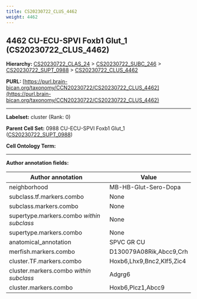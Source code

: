 ```yaml
---
title: CS20230722_CLUS_4462
weight: 4462
---
```

## 4462 CU-ECU-SPVI Foxb1 Glut_1 (CS20230722_CLUS_4462)
<b>Hierarchy: </b>
[CS20230722_CLAS_24](../CS20230722_CLAS_24) >
[CS20230722_SUBC_246](../CS20230722_SUBC_246) >
[CS20230722_SUPT_0988](../CS20230722_SUPT_0988) >
[CS20230722_CLUS_4462](../CS20230722_CLUS_4462)

**PURL:** [https://purl.brain-bican.org/taxonomy/CCN20230722/CS20230722_CLUS_4462](https://purl.brain-bican.org/taxonomy/CCN20230722/CS20230722_CLUS_4462)

---


**Labelset:** cluster (Rank: 0)

**Parent Cell Set:** 0988 CU-ECU-SPVI Foxb1 Glut_1 ([CS20230722_SUPT_0988](../CS20230722_SUPT_0988))



**Cell Ontology Term:** 

[MARKER GENES.]: #


---

[TRANSFERRED ANNOTATIONS.]: #


[AUTHOR ANNOTATION FIELDS.]: #


**Author annotation fields:**

| Author annotation | Value |
|-------------------|-------|
|neighborhood|MB-HB-Glut-Sero-Dopa|
|subclass.tf.markers.combo|None|
|subclass.markers.combo|None|
|supertype.markers.combo _within subclass_|None|
|supertype.markers.combo|None|
|anatomical_annotation|SPVC GR CU|
|merfish.markers.combo|D130079A08Rik,Abcc9,Crh|
|cluster.TF.markers.combo|Hoxb6,Lhx9,Bnc2,Klf5,Zic4|
|cluster.markers.combo _within subclass_|Adgrg6|
|cluster.markers.combo|Hoxb6,Plcz1,Abcc9|
